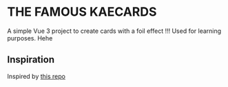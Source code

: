 # THE FAMOUS KAECARDS

A simple Vue 3 project to create cards with a foil effect !!!
Used for learning purposes. Hehe

## Inspiration
Inspired by [this repo](https://github.com/simeydotme/pokemon-cards-css/tree/main)